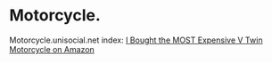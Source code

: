 # Motorcycle.
Motorcycle.unisocial.net index: [I Bought the MOST Expensive V Twin Motorcycle on Amazon](https://youtu.be/mSzk5iz726E)

